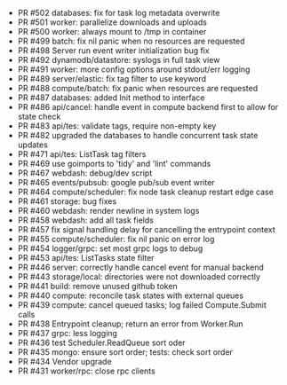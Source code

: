 - PR #502 databases: fix for task log metadata overwrite
- PR #501 worker: parallelize downloads and uploads
- PR #500 worker: always mount to /tmp in container
- PR #499 batch: fix nil panic when no resources are requested
- PR #498 Server run event writer initialization bug fix
- PR #492 dynamodb/datastore: syslogs in full task view 
- PR #491 worker: more config options around stdout/err logging
- PR #489 server/elastic: fix tag filter to use keyword
- PR #488 compute/batch: fix panic when resources are requested
- PR #487 databases: added Init method to interface
- PR #486 api/cancel: handle event in compute backend first to allow for state check
- PR #483 api/tes: validate tags, require non-empty key
- PR #482 upgraded the databases to handle concurrent task state updates
- PR #471 api/tes: ListTask tag filters
- PR #469 use goimports to 'tidy' and 'lint' commands
- PR #467 webdash: debug/dev script
- PR #465 events/pubsub: google pub/sub event writer
- PR #464 compute/scheduler: fix node task cleanup restart edge case
- PR #461 storage: bug fixes
- PR #460 webdash: render newline in system logs
- PR #458 webdash: add all task fields
- PR #457 fix signal handling delay for cancelling the entrypoint context
- PR #455 compute/scheduler: fix nil panic on error log
- PR #454 logger/grpc: set most grpc logs to debug
- PR #453 api/tes: ListTasks state filter
- PR #446 server: correctly handle cancel event for manual backend
- PR #443 storage/local: directories were not downloaded correctly
- PR #441 build: remove unused github token
- PR #440 compute: reconcile task states with external queues
- PR #439 compute: cancel queued tasks; log failed Compute.Submit calls
- PR #438 Entrypoint cleanup; return an error from Worker.Run
- PR #437 grpc: less logging
- PR #436 test Scheduler.ReadQueue sort oder
- PR #435 mongo: ensure sort order; tests: check sort order
- PR #434 Vendor upgrade
- PR #431 worker/rpc: close rpc clients
